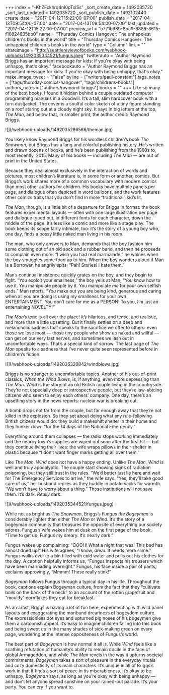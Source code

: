+++
index = "-KhZFckhrq4nI0pTxiSs"
_sort_create_date = 1492035720
_sort_last_updated = 1492035720
_sort_publish_date = 1492102440
create_date = "2017-04-12T15:22:00-07:00"
publish_date = "2017-04-13T09:54:00-07:00"
date = "2017-04-13T09:54:00-07:00"
last_updated = "2017-04-12T15:22:00-07:00"
preview_url = "b771b989-8ba9-6888-8615-f10824635bb0"
name = "Thursday Comics Hangover: The unhappiest children's books in the world"
title = "Thursday Comics Hangover: The unhappiest children's books in the world"
type = "Column"
link = ""
shareimage = "http://seattlereviewofbooks.com/webhook-uploads/1492035344521/fungus.jpeg"
twitterauto = "Author Raymond Briggs has an important message for kids: If you're okay with being unhappy, that's okay."
facebookauto = "Author Raymond Briggs has an important message for kids: If you're okay with being unhappy, that's okay."
make_image_tweet = "False"
byline = ["writers/paul-constant"]
tags_notes = ["tags/thursday-comics-hangover", "tags/childrens-books"]
authors_notes = ["authors/raymond-briggs"]
books = ""
+++
Like so many of the best books, I found it hidden behind a couple outdated computer programming manuals in a Goodwill. It’s a tall, slim hardcover book with a torn dustjacket. The cover is a soulful color sketch of a tiny figure standing on a roof staring out at a cloudy night sky. It says in big letters at the top, *The Man*, and below that, in smaller print, the author credit: Raymond Briggs.

<p class="image-left">![](/webhook-uploads/1492035286566/theman.jpg)</p>

You likely know Raymond Briggs for his wordless children’s book *The Snowman*, but Briggs has a long and colorful publishing history. He’s written and drawn dozens of books, and he’s been publishing from the 1960s to, most recently, 2015. Many of his books — including *The Man* — are out of print in the United States.

Because they deal almost exclusively in the interaction of words and pictures, most children’s literature is, in some form or another, comics. But Briggs’s work shares more of a common vocabulary with modern comics than most other authors for children. His books have multiple panels per page, and dialogue often depicted in word balloons, and the work features other comics traits that you don’t find in more “traditional” kid’s lit.

*The Man*, though, is a little bit of a departure for Briggs in format: the book features experimental layouts — often with one large illustration per page and dialogue typed out, in different fonts for each character, down the middle of the page. It’s less like a comic and more like a stage play. The book keeps its scope fairly intimate, too: it’s the story of a young boy who, one day, finds a bossy little naked man living in his room. 

The man, who only answers to Man, demands that the boy fashion him some clothing out of an old sock and a rubber band, and then he proceeds to complain even more: “I wish you had real marmalade,” he whines when the boy smuggles some food up to him. When the boy wonders aloud if Man is a Borrower, he angrily spits, “Pah! Stories! I hate them.” 

Man’s continual insistence quickly grates on the boy, and they begin to fight. “You exploit your smallness,” the boy yells at Man, “You know how to use it. You manipulate people by it. You manipulate *me* for your own selfish ends.” Man retorts, “*You* make out you are being kind, generous and caring when all you are doing is using my smallness for your own ENTERTAINMENT. You don’t care for me as a PERSON! To you, I’m just an entertaining NOVELTY!”

*The Man*’s tone is all over the place: it’s hilarious, and tense, and realistic, and more than a little upsetting. But it finally settles on a deep and melancholic sadness that speaks to the sacrifice we offer to others: even those we love most — those tiny people who show up naked and willful — can get on our very last nerves, and sometimes we lash out in uncomfortable ways. That’s a special kind of sorrow. The last page of *The Man* speaks to a sadness that I’ve never quite seen represented before in children’s fiction.

<p class="image-left">![](/webhook-uploads/1492035320842/windblows.jpg)</p>

Briggs is no stranger to uncomfortable topics. Another of his out-of-print classics, *When the Wind Blows*, is, if anything, even more depressing than *The Man*. *Wind* is the story of an old British couple living in the countryside. They’re not especially deep or introspective people, but they’re law-abiding citizens who seem to enjoy each others’ company. One day, there’s an upsetting story in the news reports: nuclear war is breaking out.

A bomb drops not far from the couple, but far enough away that they’re not killed in the explosion. So they set about doing what any rule-following British citizens would do: they build a makeshift shelter in their home and they hunker down “for the 14 days of the National Emergency.” 

Everything around them collapses — the radio stops working immediately and the nearby town’s supplies are wiped out soon after the first hit — but they continue living their lives: the wife wraps pillows in their shelter in plastic because “I don’t want finger marks getting all over them.”

Like *The Man*, *Wind* does not have a happy ending. Unlike *The Man*, *Wind* is well and truly apocalyptic. The couple start showing signs of radiation poisoning, but they still trust in the rules. “We’d better just lie here and wait for The Emergency Services to arrive,” the wife says. “Yes, they’ll take good care of us,” her husband replies as they huddle in potato sacks for warmth. “We won’t have to worry about a thing.” Those institutions will not save them. It’s dark. *Really* dark.

<p class="image-left">![](/webhook-uploads/1492035344521/fungus.jpeg)</p>

While not as bright as *The Snowman*, Briggs’s *Fungus the Bogeyman* is considerably lighter than either *The Man* or *Wind*. It’s the story of a bogeyman community that treasures the opposite of everything our society adores. Fungus’s wife wakes him at dusk on the first page of the book. “Time to get up, Fungus my dreary. It’s nearly dark.” 

Fungus wakes up complaining: “OOOH! What a night that was! This bed has almost dried up!” His wife agrees, “I know, drear. It needs more slime.” Fungus walks over to a bin filled with cold water and pulls out his clothes for the day. A caption helpfully informs us, “Fungus inspects his trousers which have been marinading overnight." Fungus, his face inside a pair of pants, exclaims approvingly, “Mmmm! These really stink!”

*Bogeyman* follows Fungus through a typical day in his life. Throughout the book, captions explain Bogeyman culture, from the fact that they “cultivate boils on the back of the neck” to an account of the rotten grapefruit and “mouldy” cornflakes they eat for breakfast. 

As an artist, Briggs is having a lot of fun here, experimenting with wild panel layouts and exaggerating the moribund dreariness of bogeydom culture. The expressionless dot eyes and upturned pig noses of his bogeymen give them a cartoonish appeal. It’s easy to imagine children falling into this book and being swept up in the many shades of sick-making green on every page, wondering at the intense oppositeness of Fungus’s world.

The best part of *Bogeyman* is how normal it all is. While *Wind* feels like a scathing refutation of humanity’s ability to remain docile in the face of global Armageddon, and while *The Man* revels in the way it upturns societal commitments, *Bogeyman* takes a sort of pleasure in the everyday rituals and cozy domesticity of its main characters. It’s unique in all of Briggs’s work in that it finds a sort of peace in its miserableness. It’s okay to be unhappy, *Bogeyman* says, as long as you’re okay with being unhappy — and don’t let anyone spread sunshine on your rained-out parade. It’s your party. You can cry if you want to.

